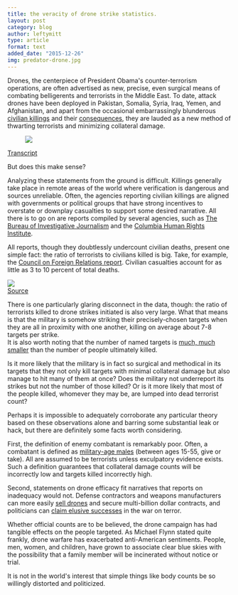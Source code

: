 ```yaml
---
title: the veracity of drone strike statistics.
layout: post
category: blog 
author: leftymitt
type: article
format: text
added_date: "2015-12-26"
img: predator-drone.jpg
---
```


Drones, the centerpiece of President Obama's counter-terrorism operations, are often advertised as new, precise, even surgical means of combating belligerents and terrorists in the Middle East. 
To date, attack drones have been deployed in Pakistan, Somalia, Syria, Iraq, Yemen, and Afghanistan, and apart from the occasional embarrassingly blunderous [civilian killings](http://www.aljazeera.com/indepth/features/2014/01/yemenis-seek-justice-wedding-drone-strike-201418135352298935.html) and their [consequences](https://www.propublica.org/article/hearts-minds-and-dollars-condolence-payments-in-the-drone-strike-age), they are lauded as a new method of thwarting terrorists and minimizing collateral damage. 

<div class="uk-text-center"><div class="uk-thumbnail">
	<figure class="uk-overlay uk-overlay-hover">
		<img src="https://img.youtube.com/vi/Z1tz9XiqqMQ/hqdefault.jpg">
		<div class="uk-overlay-panel uk-overlay-fade uk-overlay-background
						uk-flex uk-flex-center uk-flex-middle">
			<i class="uk-contrast uk-icon-play-circle uk-icon-large"></i>
		</div>
		<a class="uk-position-cover" data-uk-lightbox
			href="https://www.youtube.com/watch?v=Z1tz9XiqqMQ">
		</a>
	</figure>
	<figcaption class="uk-thumbnail-caption">
		<a href="https://www.nytimes.com/2013/05/24/us/politics/transcript-of-obamas-speech-on-drone-policy.html">Transcript</a>
	</figcaption>
</div></div>

But does this make sense? 

Analyzing these statements from the ground is difficult. Killings generally take place in remote areas of the world where verification is dangerous and sources unreliable. 
Often, the agencies reporting civilian killings are aligned with governments or political groups that have strong incentives to overstate or downplay casualties to support some desired narrative. 
All there is to go on are reports compiled by several agencies, such as [The Bureau of Investigative Journalism](https://www.thebureauinvestigates.com/category/projects/drones/drones-graphs/) and the [Columbia Human Rights Institute](http://web.law.columbia.edu/human-rights-institute/counterterrorism/drone-strikes/counting-drone-strike-deaths). 

All reports, though they doubtlessly undercount civilian deaths, present one simple fact: the ratio of terrorists to civilians killed is big. Take, for example, the [Council on Foreign Relations report](http://i.cfr.org/content/publications/attachments/Drones_CSR65.pdf). Civilian casualties account for as little as 3 to 10 percent of total deaths.  

<div class="uk-align-medium-right uk-text-center"><div class="uk-thumbnail">
	<img  src="{{ site.images }}/drone-table.svg">
	<figcaption class="uk-thumbnail-caption">
		<a href="http://i.cfr.org/content/publications/attachments/Drones_CSR65.pdf">Source</a> 
	</figcaption>
</div></div>

There is one particularly glaring disconnect in the data, though: the ratio of terrorists killed to drone strikes initiated is also very large. 
What that means is that the military is somehow striking their precisely-chosen targets when they are all in proximity with one another, killing on average about 7-8 targets per strike.  
It is also worth noting that the number of named targets is [much, much smaller](http://www.theguardian.com/us-news/2014/nov/24/-sp-us-drone-strikes-kill-1147) than the number of people ultimately killed. 

Is it more likely that the military is in fact so surgical and methodical in its targets that they not only kill targets with minimal collateral damage but also manage to hit many of them at once? 
Does the military not underreport its strikes but not the number of those killed? 
Or is it more likely that most of the people killed, whomever they may be, are lumped into dead terrorist count?  

Perhaps it is impossible to adequately corroborate any particular theory based on these observations alone and barring some substantial leak or hack, but there are definitely some facts worth considering.  

First, the definition of enemy combatant is remarkably poor. 
Often, a combatant is defined as [military-age males](http://www.nytimes.com/2012/05/29/world/obamas-leadership-in-war-on-al-qaeda.html?pagewanted=1&_r=1) (between ages 15-55, give or take). All are assumed to be terrorists unless exculpatory evidence exists. 
Such a definition guarantees that collateral damage counts will be incorrectly low and targets killed incorrectly high.  

Second, statements on drone efficacy fit narratives that reports on inadequacy would not. 
Defense contractors and weapons manufacturers can more easily [sell drones](https://breakingdefense.com/tag/foreign-military-sales/) and secure multi-billion dollar contracts, and politicians can [claim elusive successes](http://america.aljazeera.com/articles/2014/9/11/obama-yemen-somaliamodels.html) in the war on terror.  

Whether official counts are to be believed, the drone campaign has had tangible effects on the people targeted. 
As Michael Flynn stated quite frankly, drone warfare has exacerbated anti-American sentiments. 
People, men, women, and children, have grown to associate clear blue skies with the possibility that a family member will be incinerated without notice or trial.  

It is not in the world's interest that simple things like body counts be so willingly distorted and politicized.  
